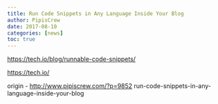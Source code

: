 ```yaml
---
title: Run Code Snippets in Any Language Inside Your Blog
author: PipisCrew
date: 2017-08-10
categories: [news]
toc: true
---
```


https://tech.io/blog/runnable-code-snippets/

https://tech.io/

origin - http://www.pipiscrew.com/?p=9852 run-code-snippets-in-any-language-inside-your-blog